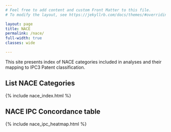 ```yaml
---
# Feel free to add content and custom Front Matter to this file.
# To modify the layout, see https://jekyllrb.com/docs/themes/#overriding-theme-defaults

layout: page
title: NACE
permalink: /nace/
full-width: true
classes: wide

---
```


This site presents index of NACE categories included in analyses and their mapping to IPC3 Patent classification.

## List NACE Categories

{% include nace_index.html %}

## NACE IPC Concordance table

{% include nace_ipc_heatmap.html %}



